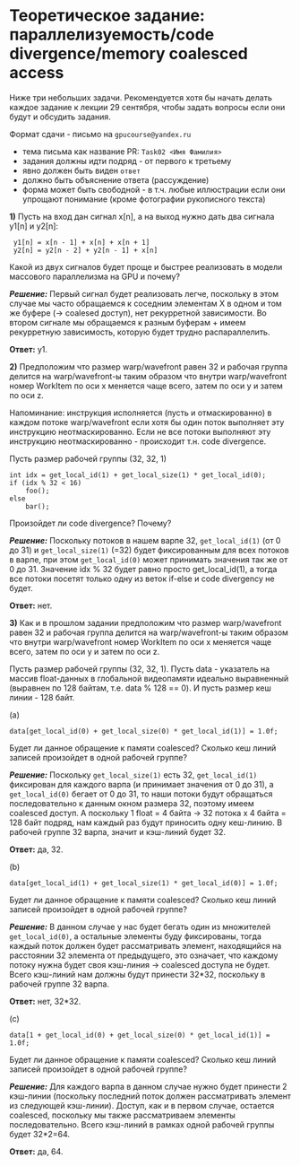 # Теоретическое задание: параллелизуемость/code divergence/memory coalesced access

Ниже три небольших задачи. Рекомендуется хотя бы начать делать каждое задание к лекции 29 сентября, чтобы задать вопросы если они будут и обсудить задания.

Формат сдачи - письмо на ```gpucourse@yandex.ru```

- тема письма как название PR: ```Task02 <Имя Фамилия>```
- задания должны идти подряд - от первого к третьему
- явно должен быть виден ```ответ```
- должно быть объяснение ответа (рассуждение)
- форма может быть свободной - в т.ч. любые иллюстрации если они упрощают понимание (кроме фотографии рукописного текста)

**1)** Пусть на вход дан сигнал x[n], а на выход нужно дать два сигнала y1[n] и y2[n]:

```
 y1[n] = x[n - 1] + x[n] + x[n + 1]
 y2[n] = y2[n - 2] + y2[n - 1] + x[n]
```

Какой из двух сигналов будет проще и быстрее реализовать в модели массового параллелизма на GPU и почему?

_**Решение:**_ Первый сигнал будет реализовать легче, поскольку в этом случае мы часто обращаемся к соседним элементам X в одном и том же буфере (-> coalesed доступ), нет рекурретной зависимости.
Во втором сигнале мы обращаемся к разным буферам + имеем рекурретную зависимость, которую будет трудно распараллелить.

**Ответ:** y1.

**2)** Предположим что размер warp/wavefront равен 32 и рабочая группа делится
на warp/wavefront-ы таким образом что внутри warp/wavefront
номер WorkItem по оси x меняется чаще всего, затем по оси y и затем по оси z.

Напоминание: инструкция исполняется (пусть и отмаскированно) в каждом потоке warp/wavefront если хотя бы один поток выполняет эту инструкцию неотмаскированно. Если не все потоки выполняют эту инструкцию неотмаскированно - происходит т.н. code divergence.

Пусть размер рабочей группы (32, 32, 1)

```
int idx = get_local_id(1) + get_local_size(1) * get_local_id(0);
if (idx % 32 < 16)
    foo();
else
    bar();
```

Произойдет ли code divergence? Почему?

**_Решение:_** Поскольку потоков в нашем варпе 32, `get_local_id(1)` (от 0 до 31) и `get_local_size(1)` (=32) будет фиксированным для всех потоков в варпе,  при этом `get_local_id(0)` может принимать значения так же от 0 до 31. Значение idx % 32 будет равно просто get_local_id(1), а тогда все потоки посетят только одну из веток if-else и code divergency не будет.

**Ответ:** нет.

**3)** Как и в прошлом задании предположим что размер warp/wavefront равен 32 и рабочая группа делится
на warp/wavefront-ы таким образом что внутри warp/wavefront
номер WorkItem по оси x меняется чаще всего, затем по оси y и затем по оси z.

Пусть размер рабочей группы (32, 32, 1).
Пусть data - указатель на массив float-данных в глобальной видеопамяти идеально выравненный (выравнен по 128 байтам, т.е. data % 128 == 0). И пусть размер кеш линии - 128 байт.

(a)
```
data[get_local_id(0) + get_local_size(0) * get_local_id(1)] = 1.0f;
```

Будет ли данное обращение к памяти coalesced? Сколько кеш линий записей произойдет в одной рабочей группе?

**_Решение:_** Поскольку `get_local_size(1)` есть 32, `get_local_id(1)` фиксирован для каждого варпа (и принимает значения от 0 до 31), а `get_local_id(0)` бегает от 0 до 31, то наши потоки будут обращаться последовательно к данным окном размера 32, поэтому имеем coalesced доступ. А поскольку 1 float = 4 байта -> 32 потока x 4 байта = 128 байт подряд, нам каждый раз будут приносить одну кеш-линию. В рабочей группе 32 варпа, значит и кэш-линий будет 32.

**Ответ:** да, 32.


(b)
```
data[get_local_id(1) + get_local_size(1) * get_local_id(0)] = 1.0f;
```

Будет ли данное обращение к памяти coalesced? Сколько кеш линий записей произойдет в одной рабочей группе?

**_Решение:_** В данном случае у нас будет бегать один из множителей `get_local_id(0)`, а остальные элементы буду фиксированы, тогда каждый поток должен будет рассматривать элемент, находящийся на расстоянии 32 элемента от предыдущего, это означает, что каждому потоку нужна будет своя кэш-линия ->  coalesced доступа не будет. Всего кэш-линий нам должны будут принести 32*32, поскольку в рабочей группе 32 варпа.

**Ответ:** нет, 32*32.

(c)
```
data[1 + get_local_id(0) + get_local_size(0) * get_local_id(1)] = 1.0f;
```

Будет ли данное обращение к памяти coalesced? Сколько кеш линий записей произойдет в одной рабочей группе?

**_Решение:_** Для каждого варпа в данном случае нужно будет принести 2 кэш-линии (поскольку последний поток должен рассматривать элемент из следующей кэш-линии). Доступ, как и в первом случае, остается coalesced, поскольку мы также рассматриваем элементы последовательно. Всего кэш-линий в рамках одной рабочей группы будет 32*2=64.

**Ответ:** да, 64.